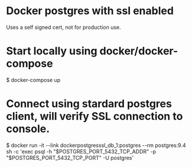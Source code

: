 # Docker postgres with ssl enabled

Uses a self signed cert, not for production use.

# Start locally using docker/docker-compose
$ docker-compose up

# Connect using stardard postgres client, will verify SSL connection to console.
$ docker run -it --link dockerpostgresssl_db_1:postgres --rm postgres:9.4 sh -c 'exec psql -h "$POSTGRES_PORT_5432_TCP_ADDR" -p "$POSTGRES_PORT_5432_TCP_PORT" -U postgres'
